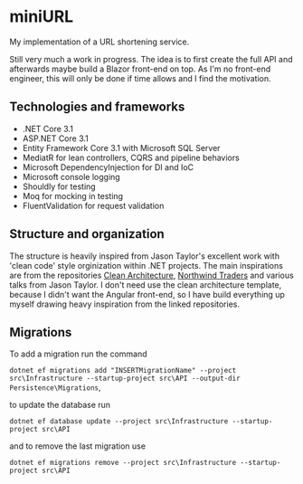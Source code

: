 # miniURL

My implementation of a URL shortening service.

Still very much a work in progress. The idea is to first create the full API and afterwards maybe build a Blazor front-end on top. As I'm no front-end engineer, this will only be done if time allows and I find the motivation.

## Technologies and frameworks

* .NET Core 3.1
* ASP.NET Core 3.1
* Entity Framework Core 3.1 with Microsoft SQL Server
* MediatR for lean controllers, CQRS and pipeline behaviors
* Microsoft DependencyInjection for DI and IoC
* Microsoft console logging
* Shouldly for testing
* Moq for mocking in testing
* FluentValidation for request validation

## Structure and organization

The structure is heavily inspired from Jason Taylor's excellent work with 'clean code' style orginization within .NET projects. The main inspirations are from the repositories [Clean Architecture](https://github.com/jasontaylordev/CleanArchitecture), [Northwind Traders](https://github.com/jasontaylordev/NorthwindTraders) and various talks from Jason Taylor. I don't need use the clean architecture template, because I didn't want the Angular front-end, so I have build everything up myself drawing heavy inspiration from the linked repositories.

## Migrations

To add a migration run the command

`dotnet ef migrations add "INSERTMigrationName" --project src\Infrastructure --startup-project src\API --output-dir Persistence\Migrations`,

to update the database run

`dotnet ef database update --project src\Infrastructure --startup-project src\API`

and to remove the last migration use

`dotnet ef migrations remove --project src\Infrastructure --startup-project src\API`
